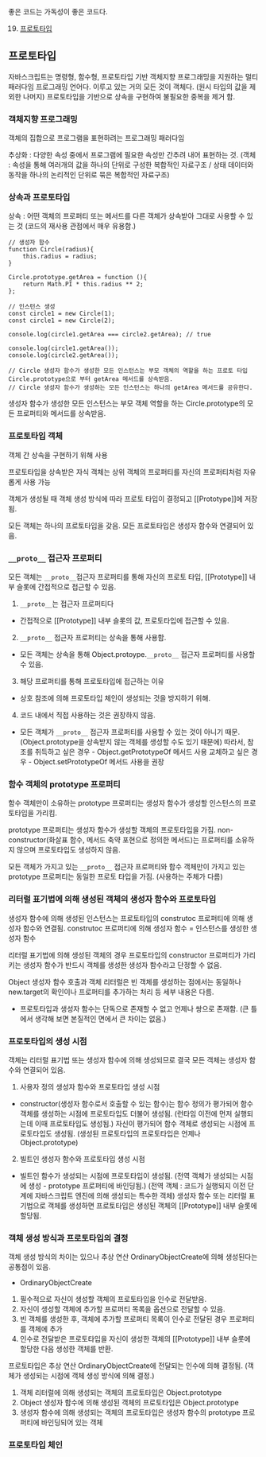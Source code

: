 좋은 코드는 가독성이 좋은 코드다.

19. [프로토타입](#프로토타입)

## 프로토타입

자바스크립트는 명령형, 함수형, 프로토타입 기반 객체지향 프로그래밍을 지원하는 멀티 패러다임 프로그래밍 언어다.
이루고 있는 거의 모든 것이 객체다. (원시 타입의 값을 제외한 나머지)
프로토타입을 기반으로 상속을 구현하여 불필요한 중복을 제거 함.

### 객체지향 프로그래밍

객체의 집합으로 프로그램을 표현하려는 프로그래밍 패러다임

추상화 : 다양한 속성 중에서 프로그램에 필요한 속성만 간추려 내어 표현하는 것.
(객체 : 속성을 통해 여러개의 값을 하나의 단위로 구성한 복합적인 자료구조 / 상태 데이터와 동작을 하나의 논리적인 단위로 묶은 복합적인 자료구조)

### 상속과 프로토타입

상속 : 어떤 객체의 프로퍼티 또는 메서드를 다른 객체가 상속받아 그대로 사용할 수 있는 것
(코드의 재사용 관점에서 매우 유용함.)

```
// 생성자 함수
function Circle(radius){
    this.radius = radius;
}

Circle.prototype.getArea = function (){
    return Math.PI * this.radius ** 2;
};

// 인스턴스 생성
const circle1 = new Circle(1);
const circle1 = new Circle(2);

console.log(circle1.getArea === circle2.getArea); // true

console.log(circle1.getArea());
console.log(circle2.getArea());

// Circle 생성자 함수가 생성한 모든 인스턴스는 부모 객체의 역할을 하는 프로토 타입 Circle.prototype으로 부터 getArea 메서드를 상속받음.
// Circle 생성자 함수가 생성하는 모든 인스턴스는 하나의 getArea 메서드를 공유한다.

```

생성자 함수가 생성한 모든 인스턴스는 부모 객체 역할을 하는 Circle.prototype의 모든 프로퍼티와 메서드를 상속받음.

### 프로토타입 객체

객체 간 상속을 구현하기 위해 사용

프로토타입을 상속받은 자식 객체는 상위 객체의 프로퍼티를 자신의 프로퍼티처럼 자유롭게 사용 가능

객체가 생성될 때 객체 생성 방식에 따라 프로토 타입이 결정되고 [[Prototype]]에 저장됨.

모든 객체는 하나의 프로토타입을 갖음. 모든 프로토타입은 생성자 함수와 연결되어 있음.

### `__proto__` 접근자 프로퍼티

모든 객체는 `__proto__`접근자 프로퍼티를 통해 자신의 프로토 타입, [[Prototype]] 내부 슬롯에 간접적으로 접근할 수 있음.

1. `__proto__`는 접근자 프로퍼티다

- 간접적으로 [[Prototype]] 내부 슬롯의 값, 프로토타입에 접근할 수 있음.

2. `__proto__` 접근자 프로퍼티는 상속을 통해 사용함.

- 모든 객체는 상속을 통해 Object.protoype.`__proto__` 접근자 프로퍼티를 사용할 수 있음.

3. 해당 프로퍼티를 통해 프로토타입에 접근하는 이유

- 상호 참조에 의해 프로토타입 체인이 생성되는 것을 방지하기 위해.

4. 코드 내에서 직접 사용하는 것은 권장하지 않음.

- 모든 객체가 `__proto__` 접근자 프로퍼티를 사용할 수 있는 것이 아니기 때문.
  (Object.prototype을 상속받지 않는 객체를 생성할 수도 있기 때문에)
  따라서, 참조를 취득하고 싶은 경우 - Object.getPrototypeOf 메서드 사용
  교체하고 싶은 경우 - Object.setPrototypeOf 메서드 사용을 권장

### 함수 객체의 prototype 프로퍼티

함수 객체만이 소유하는 prototype 프로퍼티는 생성자 함수가 생성할 인스턴스의 프로토타입을 가리킴.

prototype 프로퍼티는 생성자 함수가 생성할 객체의 프로토타입을 가짐.
non-constructor(화살표 함수, 메서드 축약 포현으로 정의한 메서드)는 프로퍼티를 소유하지 않으며 프로토타입도 생성하지 않음.

모든 객체가 가지고 있는 `__proto__` 접근자 프로퍼티와 함수 객체만이 가지고 있는 prototype 프로퍼티는 동일한 프로토 타입을 가짐.
(사용하는 주체가 다름)

### 리터럴 표기법에 의해 생성된 객체의 생성자 함수와 프로토타입

생성자 함수에 의해 생성된 인스턴스는 프로토타입의 construtoc 프로퍼티에 의해 생성자 함수와 연결됨.
construtoc 프로퍼티에 의해 생성자 함수 = 인스턴스를 생성한 생성자 함수

리터럴 표기법에 의해 생성된 객체의 경우
프로토타입의 constructor 프로퍼티가 가리키는 생성자 함수가 반드시 객체를 생성한 생성자 함수라고 단정할 수 없음.

Object 생성자 함수 호출과 객체 리터럴은 빈 객체를 생성하는 점에서는 동일하나 new.target의 확인이나 프로퍼티를 추가하는 처리 등 세부 내용은 다름.

- 프로토타입과 생성자 함수는 단독으로 존재할 수 없고 언제나 쌍으로 존재함.
  (큰 틀에서 생각해 보면 본질적인 면에서 큰 차이는 없음.)

### 프로토타입의 생성 시점

객체는 리터럴 표기법 또는 생성자 함수에 의해 생성되므로 결국 모든 객체는 생성자 함수와 연결되어 있음.

1. 사용자 정의 생성자 함수와 프로토타입 생성 시점

- constructor(생성자 함수로서 호출할 수 있는 함수)는 함수 정의가 평가되어 함수 객체를 생성하는 시점에 프로토타입도 더불어 생성됨.
  (런타임 이전에 먼저 실행되는데 이때 프로토타입도 생성됨.)
  자신이 평가되어 함수 객체로 생성되는 시점에 프로토타입도 생성됨.
  (생성된 프로토타입의 프로토타입은 언제나 Object.prototype)

2. 빌트인 생성자 함수와 프로토타입 생성 시점

- 빌트인 함수가 생성되는 시점에 프로토타입이 생성됨.
  (전역 객체가 생성되는 시점에 생성 - prototype 프로퍼티에 바인딩됨.)
  (전역 객체 : 코드가 실행되지 이전 단계에 자바스크립트 엔진에 의해 생성되는 특수한 객체)
  생성자 함수 또는 리터럴 표기법으로 객체를 생성하면 프로토타입은 생성된 객체의 [[Prototype]] 내부 슬롯에 할당됨.

### 객체 생성 방식과 프로토타입의 결정

객체 생성 방식의 차이는 있으나 추상 연산 OrdinaryObjectCreate에 의해 생성된다는 공통점이 있음.

- OrdinaryObjectCreate

1. 필수적으로 자신이 생성할 객체의 프로토타입을 인수로 전달받음.
2. 자신이 생성할 객체에 추가할 프로퍼티 목록을 옵션으로 전달할 수 있음.
3. 빈 객체를 생성한 후, 객체에 추가할 프로퍼티 목록이 인수로 전달된 경우 프로퍼티를 객체에 추가
4. 인수로 전달받은 프로토타입을 자신이 생성한 객체의 [[Prototype]] 내부 슬롯에 할당한 다음 생성한 객체를 반환.

프로토타입은 추상 연산 OrdinaryObjectCreate에 전달되는 인수에 의해 결정됨.
(객체가 생성되는 시점에 객체 생성 방식에 의해 결정.)

1. 객체 리터럴에 의해 생성되는 객체의 프로토타입은 Object.prototype
2. Object 생성자 함수에 의해 생성된 객체의 프로토타입은 Object.prototype
3. 생성자 함수에 의해 생성되는 객체의 프로토타입은 생성자 함수의 prototype 프로퍼티에 바인딩되어 있는 객체

### 프로토타입 체인
